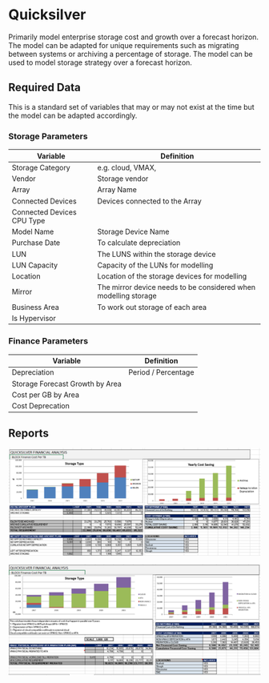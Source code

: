 # Quicksilver

Primarily model enterprise storage cost and growth over a forecast horizon. 
The model can be adapted for unique requirements such as migrating between systems or archiving a percentage of storage. 
The model can be used to model storage strategy over a forecast horizon. 

## Required Data
This is a standard set of variables that may or may not exist at the time but the model can be adapted accordingly. 

### Storage Parameters
Variable |	Definition |
--- | --- | 
Storage Category | e.g. cloud, VMAX, |
Vendor | Storage vendor |
Array | Array Name |
Connected Devices | Devices connected to the Array |
Connected Devices CPU Type | |
Model Name | Storage Device Name |
Purchase Date | To calculate depreciation |
LUN | The LUNS within the storage device |
LUN Capacity | Capacity of the LUNs for modelling|
Location | Location of the storage devices for modelling |
Mirror | The mirror device needs to be considered when modelling storage |
Business Area | To work out storage of each area|
Is Hypervisor | |

### Finance Parameters
Variable | Definition |
--- | --- |
Depreciation | Period / Percentage |
Storage Forecast Growth by Area | |
Cost per GB by Area | |
Cost Deprecation | |

## Reports

![Alt](https://raw.githubusercontent.com/klameer/blog/master/quicksilver/P1.PNG)

![Alt](https://raw.githubusercontent.com/klameer/blog/master/quicksilver/P2.PNG)
